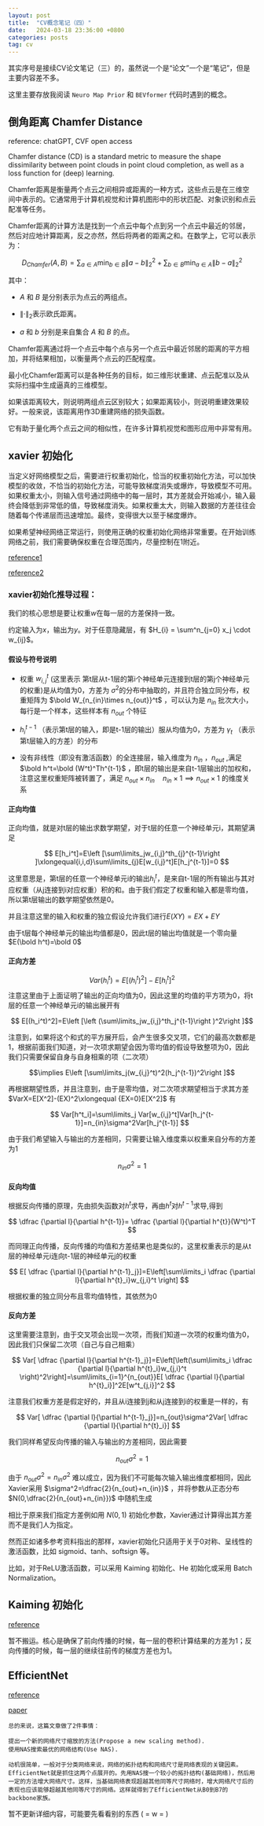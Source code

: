 ```yaml
---
layout: post
title:  "CV概念笔记（四）"
date:   2024-03-18 23:36:00 +0800
categories: posts
tag: cv
---
```


其实序号是接续CV论文笔记（三）的，虽然说一个是“论文”一个是“笔记”，但是主要内容差不多。

这里主要存放我阅读 `Neuro Map Prior` 和 `BEVformer` 代码时遇到的概念。

## 倒角距离 Chamfer Distance

reference: chatGPT, CVF open access

Chamfer distance (CD) is a standard metric to measure the shape dissimilarity between point clouds in point cloud completion, as well as a loss function for (deep) learning. 

Chamfer距离是衡量两个点云之间相异或距离的一种方式，这些点云是在三维空间中表示的。它通常用于计算机视觉和计算机图形中的形状匹配、对象识别和点云配准等任务。

Chamfer距离的计算方法是找到一个点云中每个点到另一个点云中最近的邻居，然后对应地计算距离，反之亦然，然后将两者的距离之和。在数学上，它可以表示为：

$$D_{Chamfer}(A,B) = \sum_{a \in A}\min_{b\in B} \left\| a - b \right\|^2_2 + \sum_{b \in B}\min_{a\in A} \left\| b - a \right\|^2_2$$

其中：

- $A$ 和 $B$ 是分别表示为点云的两组点。
  
- $\left\| \cdot \right\|_2$​ 表示欧氏距离。
 
- $a$ 和 $b$ 分别是来自集合 $A$ 和 $B$ 的点。

Chamfer距离通过将一个点云中每个点与另一个点云中最近邻居的距离的平方相加，并将结果相加，以衡量两个点云的匹配程度。

最小化Chamfer距离可以是各种任务的目标，如三维形状重建、点云配准以及从实际扫描中生成逼真的三维模型。

如果该距离较大，则说明两组点云区别较大；如果距离较小，则说明重建效果较好。一般来说，该距离用作3D重建网络的损失函数。 

它有助于量化两个点云之间的相似性，在许多计算机视觉和图形应用中非常有用。

## xavier 初始化

当定义好网络模型之后，需要进行权重初始化，恰当的权重初始化方法，可以加快模型的收敛，不恰当的初始化方法，可能导致梯度消失或爆炸，导致模型不可用。如果权重太小，则输入信号通过网络中的每一层时，其方差就会开始减小，输入最终会降低到非常低的值，导致梯度消失。如果权重太大，则输入数据的方差往往会随着每个传递层而迅速增加。最终，变得很大以至于梯度爆炸。

如果希望神经网络正常运行，则使用正确的权重初始化网络非常重要。在开始训练网络之前，我们需要确保权重在合理范围内，尽量控制在1附近。

[reference1](https://zhuanlan.zhihu.com/p/458373836)

[reference2](https://zhuanlan.zhihu.com/p/648576849)

### xavier初始化推导过程：

我们的核心思想是要让权重$w$在每一层的方差保持一致。

约定输入为$x$，输出为$y$。对于任意隐藏层，有 $H_{i} = \sum^n_{j=0} x_j \cdot w_{ij}$。

#### 假设与符号说明

- 权重 $w_{i,j}^t$ (这里表示 第t层从t-1层的第i个神经单元连接到t层的第j个神经单元的权重)是从均值为0，方差为 $\sigma^2$的分布中抽取的，并且符合独立同分布，权重矩阵为 $\bold W_{n_{in}\times n_{out}}^t$ ，可以认为是 $n_{in}$ 批次大小，每行是一个样本，这些样本有 $n_{out}$ 个特征

- $h_i^{t-1}$ （表示第t层的输入，即是t-1层的输出）服从均值为0，方差为 $\gamma_t$ （表示第t层输入的方差）的分布
  
- 没有非线性（即没有激活函数）的全连接层，输入维度为 $n_{in}$ ，$n_{out}$ ,满足 $\bold h^t=\bold (W^t)^Th^{t-1}$ ，即t层的输出是来自t-1层输出的加权和，注意这里权重矩阵被转置了，满足 $n_{out}\times n_{in}\quad n_{in}\times1\implies n_{out}\times 1$ 的维度关系

#### 正向均值

正向均值，就是对t层的输出求数学期望，对于t层的任意一个神经单元i，其期望满足

$$ E[h_i^t]=E\left [\sum\limits_jw_{i,j}^th_{j}^{t-1}\right ]\xlongequal{i,i,d}\sum\limits_{j}E[w_{i,j}^t]E[h_j^{t-1}]=0 $$

这里意思是，第t层的任意一个神经单元i的输出$h_i^t$，是来自t-1层的所有输出与其对应权重（从j连接到i对应权重）积的和。由于我们假定了权重和输入都是零均值，所以第t层输出的数学期望依然是0。

并且注意这里的输入和权重的独立假设允许我们进行$E(XY)=EX+EY$

由于t层每个神经单元的输出均值都是0，因此t层的输出均值就是一个零向量 $E(\bold h^t)=\bold 0$ 

#### 正向方差

$$Var(h_i^t)=E[(h_i^t)^2]-E[h_i^t]^2 $$
注意这里由于上面证明了输出的正向均值为0，因此这里的均值的平方项为0，将t层的任意一个神经单元i的输出展开有

$$ E[(h_i^t)^2]=E\left [\left (\sum\limits_jw_{i,j}^th_j^{t-1}\right )^2\right ]$$

注意到，如果将这个和式的平方展开后，会产生很多交叉项，它们的最高次数都是1，根据前面我们知道，对一次项求期望会因为零均值的假设导致整项为0，因此我们只需要保留自身与自身相乘的项（二次项）

$$\implies E\left [\sum\limits_j(w_{i,j}^t)^2(h_j^{t-1})^2\right ]$$

再根据期望性质，并且注意到，由于是零均值，对二次项求期望相当于求其方差$VarX=E[X^2]-(EX)^2\xlongequal {EX=0}E[X^2]$ 有

$$ Var[h^t_i]=\sum\limits_j Var[w_{i,j}^t]Var[h_j^{t-1}]=n_{in}\sigma^2Var[h_j^{t-1}] $$

由于我们希望输入与输出的方差相同，只需要让输入维度乘以权重来自分布的方差为1

$$n_{in}\sigma^2=1$$ 

#### 反向均值

根据反向传播的原理，先由损失函数对$h^t$求导，再由$h^t$对$h^{t-1}$求导,得到

$$ \dfrac {\partial l}{\partial h^{t-1}}= \dfrac {\partial l}{\partial h^{t}}(W^t)^T $$

而同理正向传播，反向传播的均值和方差结果也是类似的，这里权重表示的是从t层的神经单元i连向t-1层的神经单元j的权重

$$ E[ \dfrac {\partial l}{\partial h^{t-1}_j}]=E\left[\sum\limits_i \dfrac {\partial l}{\partial h^{t}_i}w_{j,i}^t \right] $$

根据权重的独立同分布且零均值特性，其依然为0

#### 反向方差

这里需要注意到，由于交叉项会出现一次项，而我们知道一次项的权重均值为0，因此我们只保留二次项（自己与自己相乘）

$$ Var[ \dfrac {\partial l}{\partial h^{t-1}_j}]=E\left[\left(\sum\limits_i \dfrac {\partial l}{\partial h^{t}_i}w_{j,i}^t \right)^2\right]=\sum\limits_{i=1}^{n_{out}}E[ \dfrac {\partial l}{\partial h^{t}_i}]^2E[w^t_{j,i}]^2 $$

注意我们权重方差是假定好的，并且从i连接到j和从j连接到i的权重是一样的，有

$$ Var[ \dfrac {\partial l}{\partial h^{t-1}_j}]=n_{out}\sigma^2Var[ \dfrac {\partial l}{\partial h^{t}_i}] $$

我们同样希望反向传播的输入与输出的方差相同，因此需要

$$n_{out}\sigma^2=1 $$

由于 $n_{out}\sigma^2=n_{in}\sigma^2$ 难以成立，因为我们不可能每次输入输出维度都相同，因此Xavier采用 $\sigma^2=\dfrac{2}{n_{out}+n_{in}}$ ，并将参数从正态分布 $N(0,\dfrac{2}{n_{out}+n_{in}})$ 中随机生成

相比于原来我们指定方差例如用 $N(0,1)$ 初始化参数，Xavier通过计算得出其方差而不是我们人为指定。

然而正如诸多参考资料指出的那样，xavier初始化只适用于关于0对称、呈线性的激活函数，比如 sigmoid、tanh、softsign 等。

比如，对于ReLU激活函数，可以采用 Kaiming 初始化、He 初始化或采用 Batch Normalization。

## Kaiming 初始化

[reference](http://giantpandacv.com/academic/%E7%AE%97%E6%B3%95%E7%A7%91%E6%99%AE/%E6%B7%B1%E5%BA%A6%E5%AD%A6%E4%B9%A0%E5%9F%BA%E7%A1%80/Kaiming%20He%E5%88%9D%E5%A7%8B%E5%8C%96%E8%AF%A6%E8%A7%A3/)

暂不搬运。核心是确保了前向传播的时候，每一层的卷积计算结果的方差为$1$；反向传播的时候，每一层的继续往前传的梯度方差也为$1$。

## EfficientNet

[reference](https://zhuanlan.zhihu.com/p/137089135)

[paper](https://arxiv.org/abs/1905.11946)


```
总的来说，这篇文章做了2件事情：

​提出一个新的网络尺寸缩放的方法(Propose a new scaling method).
使用NAS搜索最优的网络结构(Use NAS).

动机很简单，一般对于分类网络来说，网络的拓扑结构和网络尺寸是网络表现的关键因素。EfficientNet就是抓住这两个点展开的。先用NAS搜一个较小的拓扑结构(基础网络)，然后用一定的方法增大网络尺寸。这样，当基础网络表现超越其他同等尺寸网络时，增大网络尺寸后的表现也应该能够超越其他同等尺寸的网络。这样就得到了EfficientNet从B0到B7的backbone家族。
```

暂不更新详细内容，可能要先看看别的东西 (  = w = )